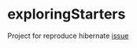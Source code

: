 # exploringStarters
Project for reproduce hibernate [issue](https://hibernate.atlassian.net/browse/HHH-17018)
